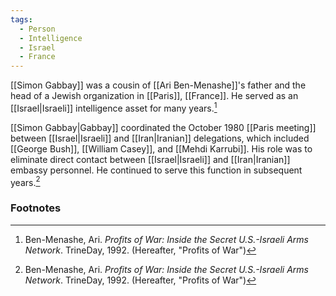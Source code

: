 ```yaml
---
tags:
  - Person
  - Intelligence
  - Israel
  - France
---
```

[[Simon Gabbay]] was a cousin of [[Ari Ben-Menashe]]'s father and the head of a Jewish organization in [[Paris]], [[France]]. He served as an [[Israel|Israeli]] intelligence asset for many years.[^1]

[[Simon Gabbay|Gabbay]] coordinated the October 1980 [[Paris meeting]] between [[Israel|Israeli]] and [[Iran|Iranian]] delegations, which included [[George Bush]], [[William Casey]], and [[Mehdi Karrubi]]. His role was to eliminate direct contact between [[Israel|Israeli]] and [[Iran|Iranian]] embassy personnel. He continued to serve this function in subsequent years.[^1]

### Footnotes
[^1]: Ben-Menashe, Ari. *Profits of War: Inside the Secret U.S.-Israeli Arms Network*. TrineDay, 1992. (Hereafter, "Profits of War")
